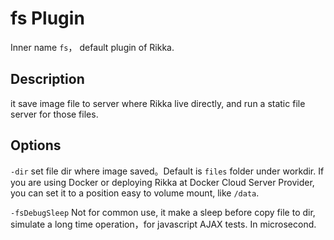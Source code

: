 # fs Plugin

Inner name `fs`， default plugin of Rikka.

## Description

it save image file to server where Rikka live directly, and run a static file server for those files.

## Options

`-dir` set file dir where image saved。Default is `files` folder under workdir. If you are using Docker or deploying Rikka at Docker Cloud Server Provider, you can set it to a position easy to volume mount, like `/data`.

`-fsDebugSleep` Not for common use, it make a sleep before copy file to dir, simulate a long time operation，for javascript AJAX tests. In microsecond.
